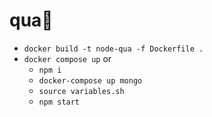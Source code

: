 qua🐸
======

* `docker build -t node-qua -f Dockerfile .`
* `docker compose up` or
    * `npm i`
    * `docker-compose up mongo`
    * `source variables.sh`
    * `npm start`